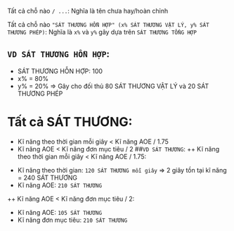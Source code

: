 Tất cả chỗ nào `/ ...`: Nghĩa là tên chưa hay/hoàn chỉnh

Tất cả chỗ nào `"SÁT THƯƠNG HỖN HỢP" (x% SÁT THƯƠNG VẬT LÝ, y% SÁT THƯƠNG PHÉP)`: Nghĩa là `x%` và `y%` gây dựa trên `SÁT THƯƠNG TỔNG HỢP`
## `VD SÁT THƯƠNG HỖN HỢP`: 
+ SÁT THƯƠNG HỖN HỢP: 100
+ x% = 80%
+ y% = 20%
=> Gây cho đối thủ 80 SÁT THƯƠNG VẬT LÝ và 20 SÁT THƯƠNG PHÉP

# Tất cả SÁT THƯƠNG: 
+ Kĩ năng theo thời gian mỗi giây < Kĩ năng AOE / 1.75
+ Kĩ năng AOE < Kĩ năng đơn mục tiêu / 2
##`VD SÁT THƯƠNG`:
++ Kĩ năng theo thời gian mỗi giây < Kĩ năng AOE / 1.75:
- Kĩ năng theo thời gian: `120 SÁT THƯƠNG mỗi giây` => 2 giây tồn tại kĩ năng = 240 SÁT THƯƠNG
- Kĩ năng AOE: `210 SÁT THƯƠNG`

++ Kĩ năng AOE < Kĩ năng đơn mục tiêu / 2:
- Kĩ năng AOE: `105 SÁT THƯƠNG`
- Kĩ năng đơn mục tiêu: `210 SÁT THƯƠNG`
